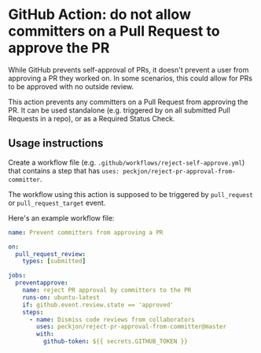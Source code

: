 # GitHub Action: do not allow committers on a Pull Request to approve the PR

While GitHub prevents self-approval of PRs, it doesn't prevent a user from approving a PR they worked on. In some scenarios, this could allow for PRs to be approved with no outside review.

This action prevents any committers on a Pull Request from approving the PR. It can be used standalone (e.g. triggered by on all submitted Pull Requests in a repo), or as a Required Status Check.

## Usage instructions

Create a workflow file (e.g. `.github/workflows/reject-self-approve.yml`) that contains a step 
that has `uses: peckjon/reject-pr-approval-from-committer`.

The workflow using this action is supposed to be triggered by `pull_request` or `pull_request_target` event.

Here's an example workflow file:

```yaml
name: Prevent committers from approving a PR

on:
  pull_request_review:
    types: [submitted]

jobs:
  preventapprove:
    name: reject PR approval by committers to the PR
    runs-on: ubuntu-latest
    if: github.event.review.state == 'approved'
    steps:
      - name: Dismiss code reviews from collaborators
        uses: peckjon/reject-pr-approval-from-committer@master
        with:
          github-token: ${{ secrets.GITHUB_TOKEN }}
```
